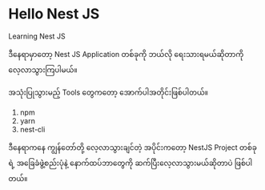 # Hello Nest JS
Learning Nest JS 

ဒီနေရာမှာတော့ Nest JS Application တစ်ခုကို ဘယ်လို ရေးသားရမယ်ဆိုတာကို လေ့လာသွားကြပါမယ်။ 

အသုံးပြုသွားမည့် Tools တွေကတော့ အောက်ပါအတိုင်းဖြစ်ပါတယ်။
1. npm
2. yarn
3. nest-cli 

ဒီနေရာကနေ ကျွန်တော်တို့ လေ့လာသွားချင်တဲ့ အပိုင်းကတော့ NestJS Project တစ်ခုရဲ့ အခြေခံဖွဲဲ့စည်းပုံနဲ့ နောက်ထပ်ဘာတွေကို ဆက်ပြီးလေ့လာသွားမယ်ဆိုတာပဲ ဖြစ်ပါတယ်။
